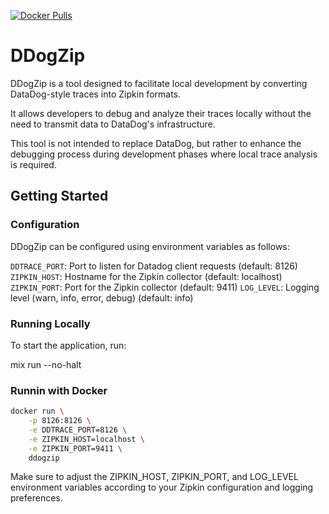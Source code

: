 <p>
  <a href="https://hub.docker.com/r/luisgabrielroldan/ddogzip"><img alt="Docker Pulls" src="https://img.shields.io/docker/image-size/luisgabrielroldan/ddogzip"></a>
</p>

# DDogZip

DDogZip is a tool designed to facilitate local development by converting DataDog-style traces into Zipkin formats.

It allows developers to debug and analyze their traces locally without the need to transmit data to DataDog's infrastructure.

This tool is not intended to replace DataDog, but rather to enhance the debugging process during development phases where local trace analysis is required.

## Getting Started


### Configuration

DDogZip can be configured using environment variables as follows:

`DDTRACE_PORT`: Port to listen for Datadog client requests (default: 8126)
`ZIPKIN_HOST`: Hostname for the Zipkin collector (default: localhost)
`ZIPKIN_PORT`: Port for the Zipkin collector (default: 9411)
`LOG_LEVEL`: Logging level (warn, info, error, debug) (default: info)

### Running Locally

To start the application, run:

mix run --no-halt

### Runnin with Docker
```bash
docker run \
    -p 8126:8126 \
    -e DDTRACE_PORT=8126 \
    -e ZIPKIN_HOST=localhost \
    -e ZIPKIN_PORT=9411 \
    ddogzip
```

Make sure to adjust the ZIPKIN_HOST, ZIPKIN_PORT, and LOG_LEVEL environment variables according to your Zipkin configuration and logging preferences.
